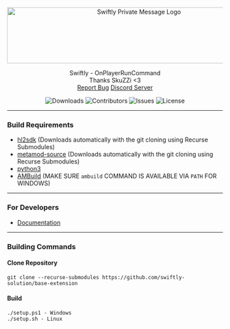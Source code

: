 <br/>
<p align="center">
    <img src="https://sttci.b-cdn.net/status.swiftlycs2.net/2105/logo.png" alt="Swiftly Private Message Logo" width="600" height="131">
  <p align="center">
    Swiftly - OnPlayerRunCommand
    <br>
    Thanks SkuZZi <3
    <br/>
    <a href="https://github.com/swiftly-solution/base-extension/issues">Report Bug</a>
    <a href="https://swiftlycs2.net/discord">Discord Server</a>
  </p>
</p>

<div align="center">

![Downloads](https://img.shields.io/github/downloads/swiftly-solution/base-extension/total) ![Contributors](https://img.shields.io/github/contributors/swiftly-solution/base-extension?color=dark-green) ![Issues](https://img.shields.io/github/issues/swiftly-solution/base-extension) ![License](https://img.shields.io/github/license/swiftly-solution/base-extension)

</div>

---
### Build Requirements
-   [hl2sdk](https://github.com/alliedmodders/hl2sdk/tree/cs2) (Downloads automatically with the git cloning using Recurse Submodules)
-   [metamod-source](https://github.com/alliedmodders/metamod-source) (Downloads automatically with the git cloning using Recurse Submodules)
-   [python3](https://www.python.org/)
-   [AMBuild](https://github.com/alliedmodders/ambuild) (MAKE SURE `ambuild` COMMAND IS AVAILABLE VIA `PATH` FOR WINDOWS)
---
### For Developers
- [Documentation](https://swiftlycs2.net/docs-exts)
---
### Building Commands

#### Clone Repository

```
git clone --recurse-submodules https://github.com/swiftly-solution/base-extension
```

#### Build

```
./setup.ps1 - Windows
./setup.sh - Linux
```
